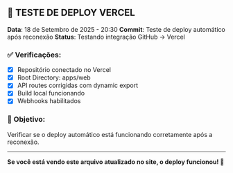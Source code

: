 ## 🚀 TESTE DE DEPLOY VERCEL

**Data**: 18 de Setembro de 2025 - 20:30
**Commit**: Teste de deploy automático após reconexão
**Status**: Testando integração GitHub → Vercel

### ✅ Verificações:
- [x] Repositório conectado no Vercel
- [x] Root Directory: apps/web
- [x] API routes corrigidas com dynamic export
- [x] Build local funcionando
- [x] Webhooks habilitados

### 🎯 Objetivo:
Verificar se o deploy automático está funcionando corretamente após a reconexão.

---
**Se você está vendo este arquivo atualizado no site, o deploy funcionou! 🎉**